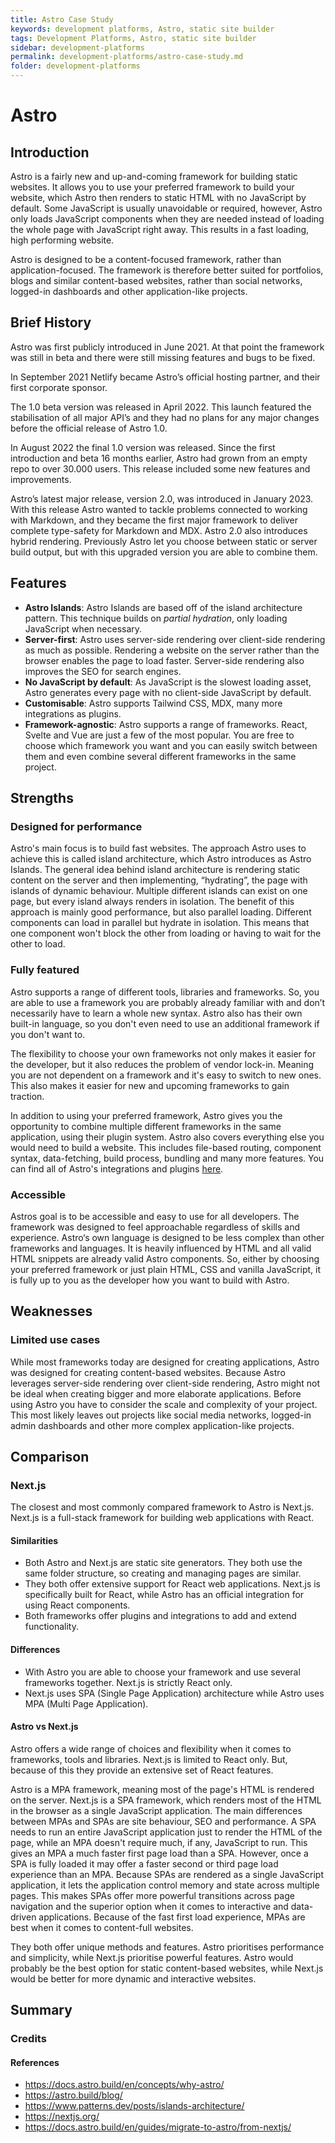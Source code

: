 ```yaml
---
title: Astro Case Study
keywords: development platforms, Astro, static site builder
tags: Development Platforms, Astro, static site builder
sidebar: development-platforms
permalink: development-platforms/astro-case-study.md
folder: development-platforms
---
```


# Astro


## Introduction

Astro is a fairly new and up-and-coming framework for building static websites. It allows you to use your preferred framework to build your website, which Astro then renders to static HTML with no JavaScript by default. Some JavaScript is usually unavoidable or required, however, Astro only loads JavaScript components when they are needed instead of loading the whole page with JavaScript right away. This results in a fast loading, high performing website.

Astro is designed to be a content-focused framework, rather than application-focused. The framework is therefore better suited for portfolios, blogs and similar content-based websites, rather than social networks, logged-in dashboards and other application-like projects.

## Brief History

Astro was first publicly introduced in June 2021. At that point the framework was still in beta and there were still missing features and bugs to be fixed.

In September 2021 Netlify became Astro’s official hosting partner, and their first corporate sponsor.

The 1.0 beta version was released in April 2022. This launch featured the stabilisation of all major API’s and they had no plans for any major changes before the official release of Astro 1.0.

In August 2022 the final 1.0 version was released. Since the first introduction and beta 16 months earlier, Astro had grown from an empty repo to over 30.000 users. This release included some new features and improvements.

Astro’s latest major release, version 2.0, was introduced in January 2023. With this release Astro wanted to tackle problems connected to working with Markdown, and they became the first major framework to deliver complete type-safety for Markdown and MDX. Astro 2.0 also introduces hybrid rendering. Previously Astro let you choose between static or server build output, but with this upgraded version you are able to combine them.

## Features

- **Astro Islands**: Astro Islands are based off of the island architecture pattern. This technique builds on _partial hydration_, only loading JavaScript when necessary.
- **Server-first**: Astro uses server-side rendering over client-side rendering as much as possible. Rendering a website on the server rather than the browser enables the page to load faster. Server-side rendering also improves the SEO for search engines.
- **No JavaScript by default**: As JavaScript is the slowest loading asset, Astro generates every page with no client-side JavaScript by default.
- **Customisable**: Astro supports Tailwind CSS, MDX, many more integrations as plugins.
- **Framework-agnostic**: Astro supports a range of frameworks. React, Svelte and Vue are just a few of the most popular. You are free to choose which framework you want and you can easily switch between them and even combine several different frameworks in the same project.

## Strengths

### Designed for performance

Astro's main focus is to build fast websites. The approach Astro uses to achieve this is called island architecture, which Astro introduces as Astro Islands. The general idea behind island architecture is rendering static content on the server and then implementing, “hydrating”, the page with islands of dynamic behaviour. Multiple different islands can exist on one page, but every island always renders in isolation. The benefit of this approach is mainly good performance, but also parallel loading. Different components can load in parallel but hydrate in isolation. This means that one component won't block the other from loading or having to wait for the other to load.

### Fully featured

Astro supports a range of different tools, libraries and frameworks. So, you are able to use a framework you are probably already familiar with and don’t necessarily have to learn a whole new syntax. Astro also has their own built-in language, so you don't even need to use an additional framework if you don't want to.

The flexibility to choose your own frameworks not only makes it easier for the developer, but it also reduces the problem of vendor lock-in. Meaning you are not dependent on a framework and it's easy to switch to new ones. This also makes it easier for new and upcoming frameworks to gain traction.

In addition to using your preferred framework, Astro gives you the opportunity to combine multiple different frameworks in the same application, using their plugin system. Astro also covers everything else you would need to build a website. This includes file-based routing, component syntax, data-fetching, build process, bundling and many more features. You can find all of Astro's integrations and plugins [here](https://astro.build/integrations/).

### Accessible

Astros goal is to be accessible and easy to use for all developers. The framework was designed to feel approachable regardless of skills and experience. Astro‘s own language is designed to be less complex than other frameworks and languages. It is heavily influenced by HTML and all valid HTML snippets are already valid Astro components. So, either by choosing your preferred framework or just plain HTML, CSS and vanilla JavaScript, it is fully up to you as the developer how you want to build with Astro.

## Weaknesses

### Limited use cases

While most frameworks today are designed for creating applications, Astro was designed for creating content-based websites. Because Astro leverages server-side rendering over client-side rendering, Astro might not be ideal when creating bigger and more elaborate applications. Before using Astro you have to consider the scale and complexity of your project. This most likely leaves out projects like social media networks, logged-in admin dashboards and other more complex application-like projects. 

## Comparison

### Next.js

The closest and most commonly compared framework to Astro is Next.js. Next.js is a full-stack framework for building web applications with React.

#### Similarities

- Both Astro and Next.js are static site generators. They both use the same folder structure, so creating and managing pages are similar.
- They both offer extensive support for React web applications. Next.js is specifically built for React, while Astro has an official integration for using React components.
- Both frameworks offer plugins and integrations to add and extend functionality.

#### Differences

- With Astro you are able to choose your framework and use several frameworks together. Next.js is strictly React only.
- Next.js uses SPA (Single Page Application) architecture while Astro uses MPA (Multi Page Application).

#### Astro vs Next.js

Astro offers a wide range of choices and flexibility when it comes to frameworks, tools and libraries. Next.js is limited to React only. But, because of this they provide an extensive set of React features.

Astro is a MPA framework, meaning most of the page's HTML is rendered on the server. Next.js is a SPA framework, which renders most of the HTML in the browser as a single JavaScript application. The main differences between MPAs and SPAs are site behaviour, SEO and performance. A SPA needs to run an entire JavaScript application just to render the HTML of the page, while an MPA doesn't require much, if any, JavaScript to run. This gives an MPA a much faster first page load than a SPA. However, once a SPA is fully loaded it may offer a faster second or third page load experience than an MPA. Because SPAs are rendered as a single JavaScript application, it lets the application control memory and state across multiple pages. This makes SPAs offer more powerful transitions across page navigation and the superior option when it comes to interactive and data-driven applications. Because of the fast first load experience, MPAs are best when it comes to content-full websites.

They both offer unique methods and features. Astro prioritises performance and simplicity, while Next.js prioritise powerful features. Astro would probably be the best option for static content-based websites, while Next.js would be better for more dynamic and interactive websites.

## Summary



### Credits

#### References
- https://docs.astro.build/en/concepts/why-astro/
- https://astro.build/blog/ 
- https://www.patterns.dev/posts/islands-architecture/ 
- https://nextjs.org/
- https://docs.astro.build/en/guides/migrate-to-astro/from-nextjs/ 
